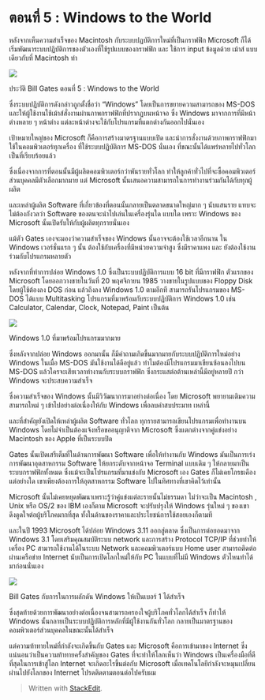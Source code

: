ตอนที่​ 5 : Windows​ to the World
===

หลังจากเห็นความสำเร็จของ Macintosh กับระบบปฏบัติการใหม่ที่เป็นกราฟฟิก Microsoft ก็ได้เริ่มพัฒนาระบบปฏิบัติการของตัวเองที่ใช้รูปแบบของกราฟฟิก และ ใช้การ input ข้อมูลด้วย เม้าส์ แบบเดียวกับที่ Macintosh ทำ

![](https://t0.blockdit.com/photos/2019/09/5d7a7fdfca05cd0a642d75e6_800x0xcover_YDjQUN8J.jpg)

ประวัติ Bill Gates ตอนที่ 5 : Windows to the World

ซึ่งระบบปฏิบัติการดังกล่าวถูกตั้งชื่อว่า “Windows” โดยเป็นการขยายความสามารถของ MS-DOS และให้ผู้ใช้งานใช้เม้าส์สั่งงานผ่านภาพกราฟฟิกที่ปรากฏบนหน้าจอ ซึ่ง Windows มาจากการที่มีหน้าต่างหลาย ๆ หน้าต่าง แต่ละหน้าต่างจะใช้กับโปรแกรมที่แตกต่างกันออกไปนั่นเอง

เป้าหมายใหญ่ของ Microsoft ก็คือการสร้างมาตรฐานแบบเปิด และนำการสั่งงานด้วยภาพกราฟฟิกมาใช้ในคอมพิวเตอร์ทุกเครื่อง ที่ใช้ระบบปฏิบัติการ MS-DOS นั่นเอง ที่ขณะนั้นได้แพร่หลายไปทั่วโลกเป็นที่เรียบร้อยแล้ว

ซึ่งเนื่องจากการที่ตอนนั้นมีผู้ผลิตคอมพิวเตอร์กว่าพันรายทั่วโลก ทำให้ลูกค้าทั่วไปที่จะซื้อคอมพิวเตอร์ส่วนบุคคลมีตัวเลือกมากมาย แต่ Microsoft นั้นเสนอความสามารถในการทำงานร่วมกันได้กับทุกผู้ผลิต

และเหล่าผู้ผลิต Software ที่เกี่ยวข้องที่ตอนนั้นกลายเป็นตลาดขนาดใหญ่มาก ๆ นับแสนราย แทบจะไม่ต้องกังวลว่า Software ของตนจะนำไปเล่นในเครื่องรุ่นใด แบบใด เพราะ Windows ของ Microsoft นั้นเปิดรับให้กับผู้ผลิตทุกรายนั่นเอง

แม้ตัว Gates เองจะมองว่าความสำเร็จของ Windows นั้นอาจจะต้องใช้เวลาอีกนาน ใน Windows เวอร์ชั่นแรก ๆ นั้น ต้องใช้กับเครื่องที่มีหน่วยความจำสูง ซึ่งมีราคาแพง และ ยังต้องใช้งานร่วมกับโปรแกรมหลายตัว

หลังจากที่ทำการปล่อย Windows 1.0 ซึ่งเป็นระบบปฏิบัติการแบบ 16 bit ที่มีกราฟฟิก ตัวแรกของ Microsoft โดยออกวางขายในวันที่ 20 พฤศจิกายน 1985 วางขายในรูปแบบของ Floppy Disk โดยผู้ใช้ต้องลง DOS ก่อน แล้วถึงลง Windows 1.0 ตามอีกที สามารถรันโปรแกรมของ MS-DOS ได้แบบ Multitasking โปรแกรมที่มาพร้อมกับระบบปฏิบัติการ Windows 1.0 เช่น Calculator, Calendar, Clock, Notepad, Paint เป็นต้น

![](https://t0.blockdit.com/photos/2019/09/5d7a80131784372c64ffafd5_800x0xcover_QpsBfKC9.jpg)

Windows 1.0 ที่มาพร้อมโปรแกรมมากมาย

ซึ่งหลังจากปล่อย Windows ออกมานั้น ก็มีคำถามเกิดขึ้นมากมายกับระบบปฏิบัติการใหม่อย่าง Windows ในเมื่อ MS-DOS มันใช้งานได้ดีอยู่แล้ว ทำไมต้องมีโปรแกรมมาเขียนซ้อนลงไปบน MS-DOS แล้วใครจะเสียเวลาทำงานกับระบบกราฟฟิก ซึ่งกระแสต่อต้านเหล่านี้มีอยู่หลายปี กว่า Windows จะประสบความสำเร็จ

ซึ่งความสำเร็จของ Windows นั้นมีวิวัฒนาการมาอย่างต่อเนื่อง โดย Microsoft พยายามเติมความสามารถใหม่ ๆ เข้าไปอย่างต่อเนื่องให้กับ Windows เพื่อลบคำสบประมาท เหล่านี้

และที่สำคัญยังเปิดให้เหล่าผู้ผลิต Software ทั่วโลก ทุกรายสามารถเขียนโปรแกรมเพื่อทำงานบน Windows โดยไม่จำเป็นต้องแจ้งหรือขออนุญาติจาก Microsoft ซึ่งแตกต่างจากคู่แข่งอย่าง Macintosh ของ Apple ที่เป็นระบบปิด

Gates นั้นเปิดเสรีเต็มที่ในด้านการพัฒนา Software เพื่อให้ทำงานกับ Windows มันเป็นการเร่งการพัฒนาอุตสาหกรรม Software ให้ยกระดับจากหน้าจอ Terminal แบบเดิม ๆ ให้กลายมาเป็นระบบกราฟฟิกทั้งหมด ซึ่งแม้จะเป็นโปรแกรมที่มาแข่งกับ Microsoft เอง Gates ก็ไม่เคยโกรธเคืองแต่อย่างใด เขาเพียงต้องการให้อุตสาหกรรม Software ไปในทิศทางที่เขาคิดไว้เท่านั้น

Microsoft นั้นไม่เคยหยุดพัฒนาเพราะรู้ว่าคู่แข่งแต่ละรายนั้นไม่ธรรมดา ไม่ว่าจะเป็น Macintosh , Unix หรือ OS/2 ของ IBM เองก็ตาม Microsoft จะปรับปรุงให้ Windows รุ่นใหม่ ๆ ของเขาดึงดูดใจต่อผู้บริโภคมากที่สุด ทั้งในด้านของราคาและประโยชน์การใช้สอยเองก็ตามที

และในปี 1993 Microsoft ได้ปล่อย Windows 3.11 ออกสู่ตลาด ซึ่งเป็นการต่อยอดมาจาก Windows 3.1 โดยเสริมคุณสมบัติระบบ network และการสร้าง Protocol TCP/IP ที่ช่วยทำให้เครื่อง PC สามารถใช้งานได้ในระบบ Network และคอมพิวเตอร์แบบ Home user สามารถติดต่อผ่านเครือข่าย Internet นับเป็นการเปิดโลกใหม่ให้กับ PC ในแบบที่ไม่มี Windows ตัวไหนทำได้มาก่อนนั่นเอง

![](https://t0.blockdit.com/photos/2019/09/5d7a8051ca05cd0a642dd41d_800x0xcover_i7E1ZUYX.jpg)

Bill Gates กับการในการผลักดัน Windows ให้เป็นเบอร์ 1 ได้สำเร็จ

ซึ่งสุดท้ายด้วยการพัฒนาอย่างต่อเนื่องจนสามารถครองใจผู้บริโภคทั่วโลกได้สำเร็จ ก็ทำให้ Windows นั้นกลายเป็นระบบปฏิบัติการหลักที่มีผู้ใช้งานกันทั่วโลก กลายเป็นมาตรฐานของคอมพิวเตอร์ส่วนบุคคลในขณะนั้นได้สำเร็จ

แต่ความท้าทายใหม่ที่กำลังจะเกิดขึ้นกับ Gates และ Microsoft คือการเข้ามาของ Internet ซึ่งแน่นอนว่าเป็นความท้าทายครั้งสำคัญของ Gates ที่จะทำให้โลกเห็นว่า Windows เป็นเครื่องมือที่ดีที่สุดในการเข้าสู่โลก Internet จะเกิดอะไรขึ้นต่อกับ Microsoft เมื่อเทคโนโลยีกำลังจะหมุนเปลี่ยนผ่านไปยังโลกของ Internet โปรดติดตามตอนต่อไปครับผม





> Written with [StackEdit](https://www.blockdit.com/articles/5d7a80a7ca05cd0a642e1d6d).
<!--stackedit_data:
eyJoaXN0b3J5IjpbLTEyMDk3NzY2MDRdfQ==
-->